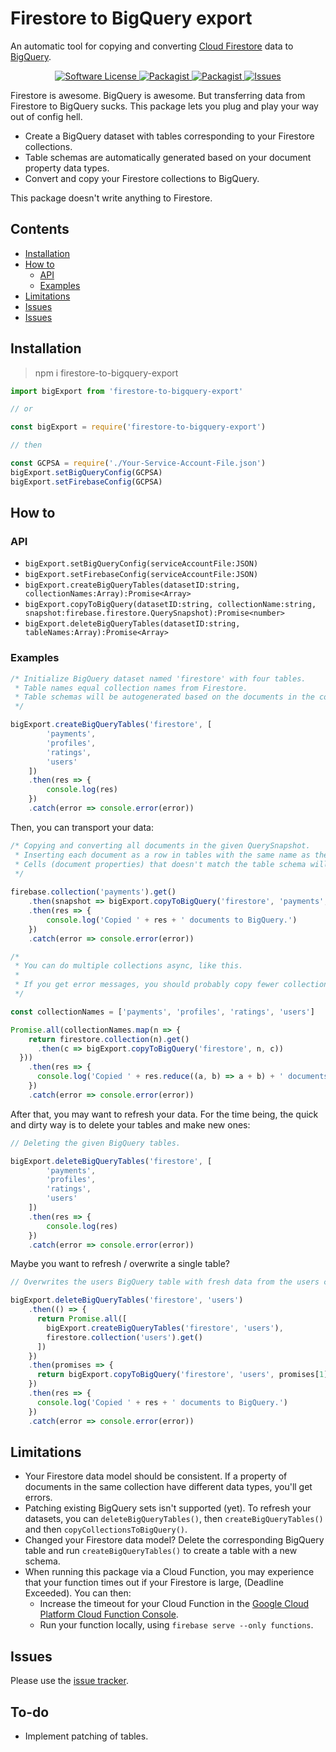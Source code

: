 # Firestore to BigQuery export
An automatic tool for copying and converting [Cloud Firestore](https://firebase.google.com/docs/firestore/) data to [BigQuery](https://cloud.google.com/bigquery/docs/).

<p align="center">
  <a href="LICENSE">
    <img src="https://img.shields.io/badge/license-MIT-brightgreen.svg?" alt="Software License" />
  </a>
  <a href="https://npmjs.org/package/firestore-to-bigquery-export">
    <img src="https://img.shields.io/npm/v/firestore-to-bigquery-export.svg?" alt="Packagist" />
  </a>
  <a href="https://npmjs.org/package/firestore-to-bigquery-export">
    <img src="https://img.shields.io/npm/dm/firestore-to-bigquery-export.svg?" alt="Packagist" />
  </a>
  <a href="https://github.com/Johannes-Berggren/firestore-to-bigquery-export/issues">
    <img src="https://img.shields.io/github/issues/Johannes-Berggren/firestore-to-bigquery-export.svg?" alt="Issues" />
  </a>
</p>

Firestore is awesome. BigQuery is awesome. But transferring data from Firestore to BigQuery sucks.
This package lets you plug and play your way out of config hell.

- Create a BigQuery dataset with tables corresponding to your Firestore collections.
- Table schemas are automatically generated based on your document property data types.
- Convert and copy your Firestore collections to BigQuery.

This package doesn't write anything to Firestore.

## Contents
  * [Installation](#installation)
  * [How to](#how-to)
    + [API](#api)
    + [Examples](#examples)
  * [Limitations](#limitations)
  * [Issues](#issues)
  * [Issues](#to-do)

## Installation
> npm i firestore-to-bigquery-export

```javascript
import bigExport from 'firestore-to-bigquery-export'

// or

const bigExport = require('firestore-to-bigquery-export')

// then

const GCPSA = require('./Your-Service-Account-File.json')
bigExport.setBigQueryConfig(GCPSA)
bigExport.setFirebaseConfig(GCPSA)
```

## How to

### API
* `bigExport.setBigQueryConfig(serviceAccountFile:JSON)`
* `bigExport.setFirebaseConfig(serviceAccountFile:JSON)`
* `bigExport.createBigQueryTables(datasetID:string, collectionNames:Array):Promise<Array>`
* `bigExport.copyToBigQuery(datasetID:string, collectionName:string, snapshot:firebase.firestore.QuerySnapshot):Promise<number>`
* `bigExport.deleteBigQueryTables(datasetID:string, tableNames:Array):Promise<Array>`


### Examples
```javascript
/* Initialize BigQuery dataset named 'firestore' with four tables.
 * Table names equal collection names from Firestore.
 * Table schemas will be autogenerated based on the documents in the collections.
 */

bigExport.createBigQueryTables('firestore', [
        'payments',
        'profiles',
        'ratings',
        'users'
    ])
    .then(res => {
        console.log(res)
    })
    .catch(error => console.error(error))
```

Then, you can transport your data:
```javascript
/* Copying and converting all documents in the given QuerySnapshot.
 * Inserting each document as a row in tables with the same name as the collection, in the dataset named 'firestore'.
 * Cells (document properties) that doesn't match the table schema will be rejected.
 */
 
firebase.collection('payments').get()
    .then(snapshot => bigExport.copyToBigQuery('firestore', 'payments', snapshot))
    .then(res => {
        console.log('Copied ' + res + ' documents to BigQuery.')
    })
    .catch(error => console.error(error))

/*
 * You can do multiple collections async, like this.
 *
 * If you get error messages, you should probably copy fewer collections at a time.
 */

const collectionNames = ['payments', 'profiles', 'ratings', 'users']

Promise.all(collectionNames.map(n => {
    return firestore.collection(n).get()
      .then(c => bigExport.copyToBigQuery('firestore', n, c))
  }))
    .then(res => {
      console.log('Copied ' + res.reduce((a, b) => a + b) + ' documents to BigQuery.')
    })
    .catch(error => console.error(error))
```

After that, you may want to refresh your data. For the time being, the quick and dirty way is to delete your tables and make new ones:
```javascript
// Deleting the given BigQuery tables.

bigExport.deleteBigQueryTables('firestore', [
        'payments',
        'profiles',
        'ratings',
        'users'
    ])
    .then(res => {
        console.log(res)
    })
    .catch(error => console.error(error))
```

Maybe you want to refresh / overwrite a single table?
```javascript
// Overwrites the users BigQuery table with fresh data from the users collection in Firestore

bigExport.deleteBigQueryTables('firestore', 'users')
    .then(() => {
      return Promise.all([
        bigExport.createBigQueryTables('firestore', 'users'),
        firestore.collection('users').get()
      ])
    })
    .then(promises => {
      return bigExport.copyToBigQuery('firestore', 'users', promises[1])
    })
    .then(res => {
      console.log('Copied ' + res + ' documents to BigQuery.')
    })
    .catch(error => console.error(error))
```

## Limitations
* Your Firestore data model should be consistent. If a property of documents in the same collection have different data types, you'll get errors.
* Patching existing BigQuery sets isn't supported (yet). To refresh your datasets, you can `deleteBigQueryTables()`, then `createBigQueryTables()` and then `copyCollectionsToBigQuery()`.
* Changed your Firestore data model? Delete the corresponding BigQuery table and run `createBigQueryTables()` to create a table with a new schema.
* When running this package via a Cloud Function, you may experience that your function times out if your Firestore is large, (Deadline Exceeded). You can then:
    * Increase the timeout for your Cloud Function in the [Google Cloud Platform Cloud Function Console](https://console.cloud.google.com/functions).
    * Run your function locally, using `firebase serve --only functions`. 

## Issues
Please use the [issue tracker](https://github.com/Johannes-Berggren/firestore-to-bigquery-export/issues).

## To-do
* Implement patching of tables.
